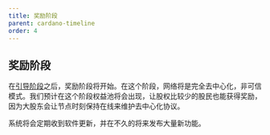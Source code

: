 ```yaml
---
title: 奖励阶段
parent: cardano-timeline
order: 4
---
```

## 奖励阶段
在[引导阶段](/cn/bootstrap/)之后，奖励阶段将开始。在这个阶段，网络将是完全去中心化，非可信模式。我们预计在这个阶段权益池将会出现，让股权比较少的股民也能获得奖励，因为大股东会让节点时刻保持在线来维护去中心化协议。

系统将会定期收到软件更新，并在不久的将来发布大量新功能。